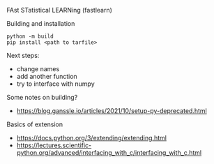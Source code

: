 FAst STatistical LEARNing (fastlearn)

Building and installation
```
python -m build
pip install <path to tarfile>
```

Next steps:
- change names
- add another function
- try to interface with numpy

Some notes on building? 
- https://blog.ganssle.io/articles/2021/10/setup-py-deprecated.html

Basics of extension
- https://docs.python.org/3/extending/extending.html
- https://lectures.scientific-python.org/advanced/interfacing_with_c/interfacing_with_c.html
